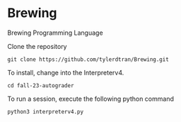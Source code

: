 # Brewing
Brewing Programming Language 

Clone the repository
```
git clone https://github.com/tylerdtran/Brewing.git
```

To install, change into the Interpreterv4. 
```
cd fall-23-autograder 
```

To run a session, execute the following python command
```
python3 interpreterv4.py
```
